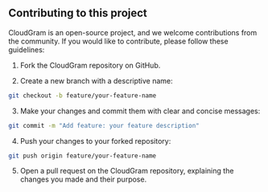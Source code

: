 ## Contributing to this project

CloudGram is an open-source project, and we welcome contributions from the community. If you would like to contribute, please follow these guidelines:

1. Fork the CloudGram repository on GitHub.

2. Create a new branch with a descriptive name:

```bash
git checkout -b feature/your-feature-name
```

3. Make your changes and commit them with clear and concise messages:

```bash
git commit -m "Add feature: your feature description"
```

4. Push your changes to your forked repository:

```bash
git push origin feature/your-feature-name
```

5. Open a pull request on the CloudGram repository, explaining the changes you made and their purpose.
